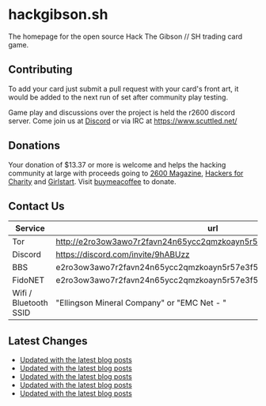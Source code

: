 # hackgibson.sh
The homepage for the open source Hack The Gibson // SH trading card game.


## Contributing

To add your card just submit a pull request with your card's front art, it would be added to the next run of set after community play testing.

Game play and discussions over the project is held the r2600 discord server. Come join us at [Discord](https://discord.com/invite/9hABUzz) or via IRC at https://www.scuttled.net/


## Donations

Your donation of $13.37 or more is welcome and helps the hacking community at large with proceeds going to [2600 Magazine](https://2600.com/), [Hackers for Charity](https://hackersforcharity.org) and [Girlstart](https://girlstart.org).  Visit [buymeacoffee](https://www.buymeacoffee.com/hackgibson.sh) to donate.


## Contact Us

Service | url
-|-
Tor | http://e2ro3ow3awo7r2favn24n65ycc2qmzkoayn5r57e3f56nvjwdcgg32ad.onion
Discord | https://discord.com/invite/9hABUzz
BBS | e2ro3ow3awo7r2favn24n65ycc2qmzkoayn5r57e3f56nvjwdcgg32ad.onion:23
FidoNET | e2ro3ow3awo7r2favn24n65ycc2qmzkoayn5r57e3f56nvjwdcgg32ad.onion:24554
Wifi / Bluetooth SSID | "Ellingson Mineral Company" or "EMC Net - <fidonet address>"

## Latest Changes
<!-- BLOG-POST-LIST:START -->
- [Updated with the latest blog posts](https://github.com/DFW2600/hackgibson.sh/commit/b6f482e79671bb65ead66528cbd069f613b5be3b)
- [Updated with the latest blog posts](https://github.com/DFW2600/hackgibson.sh/commit/a9e1d6389b6389f229a2e1af8ed71ce309489a0b)
- [Updated with the latest blog posts](https://github.com/DFW2600/hackgibson.sh/commit/808038cf6fe8ab93bef0534b4a0644d114a35fa7)
- [Updated with the latest blog posts](https://github.com/DFW2600/hackgibson.sh/commit/0e5704d9fe9521d8cf5b0425b68ca3c2d950201a)
- [Updated with the latest blog posts](https://github.com/DFW2600/hackgibson.sh/commit/2096cb00b4a215079a508c5c4453d26510ad28af)
<!-- BLOG-POST-LIST:END -->
